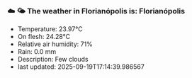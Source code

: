 ### ☁️ 🌤️  The weather in Florianópolis is: Florianópolis

- Temperature: 23.97°C
- On flesh: 24.28°C
- Relative air humidity: 71%
- Rain: 0.0 mm
- Description: Few clouds
- last updated: 2025-09-19T17:14:39.986567
